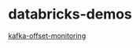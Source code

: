 # databricks-demos

[kafka-offset-monitoring](https://github.com/jerroldlaw/databricks-demos/tree/main/kafka-offset-monitoring)
